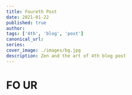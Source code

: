 ```yaml
---
title: Foureth Post
date: 2021-01-22
published: true
author:
tags: ['4th', 'blog', 'post']
canonical_url:
series:
cover_image: ./images/bg.jpg
description: Zen and the art of 4th blog post
---
```




# FO UR